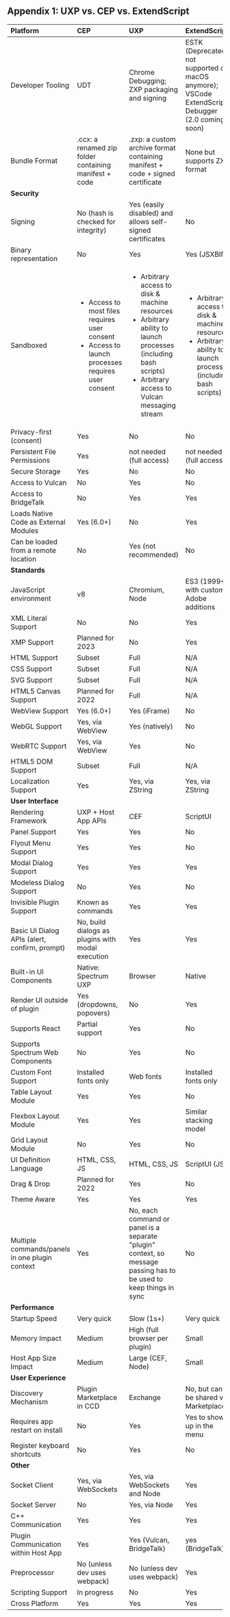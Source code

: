 ## Appendix 1: UXP vs. CEP vs. ExtendScript

|**Platform** |**CEP** |  **UXP** | **ExtendScript**
|:----|:----|:----|:--- 
|Developer Tooling | UDT | Chrome Debugging; ZXP packaging and signing | ESTK (Deprecated, not supported on macOS anymore); VSCode ExtendScript Debugger (2.0 coming soon)
| Bundle Format | .ccx: a renamed zip folder containing manifest + code | .zxp: a custom archive format containing manifest + code + signed certificate | None but supports ZXP format
| **Security**
| Signing | No (hash is checked for integrity) | Yes (easily disabled) and allows self-signed certificates | No
| Binary representation | No | Yes | Yes (JSXBIN)
| Sandboxed | <ul><li>Access to most files requires user consent</li><li>Access to launch processes requires user consent</li></ul> | <ul><li>Arbitrary access to disk & machine resources </li><li>Arbitrary ability to launch processes (including bash scripts) </li><li>Arbitrary access to Vulcan messaging stream</li></ul> | <ul><li>Arbitrary access to disk & machine resources </li><li>Arbitrary ability to launch processes (including bash scripts) </li></ul>
| Privacy-first (consent) | Yes | No | No
| Persistent File Permissions | Yes | not needed (full access) | not needed (full access)
| Secure Storage | Yes | No | No
| Access to Vulcan | No | Yes | No
| Access to BridgeTalk | No | Yes | Yes
| Loads Native Code as External Modules | Yes (6.0+) | No | Yes
| Can be loaded from a remote location | No | Yes (not recommended) | No
| **Standards**
| JavaScript environment | v8 | Chromium, Node | ES3 (1999+) with custom Adobe additions
| XML Literal Support | No | No | Yes
| XMP Support  | Planned for 2023 | No | Yes
| HTML Support | Subset | Full | N/A
| CSS Support | Subset | Full | N/A
| SVG Support | Subset | Full | N/A
| HTML5 Canvas Support | Planned for 2022 | Full | N/A
| WebView Support  | Yes (6.0+) | Yes (iFrame) | No
| WebGL Support | Yes, via WebView | Yes (natively) | No
| WebRTC Support | Yes, via WebView | Yes | No
| HTML5 DOM Support | Subset | Full | N/A
| Localization Support | Yes | Yes, via ZString | Yes, via ZString
| **User Interface**
| Rendering Framework | UXP + Host App APIs | CEF | ScriptUI
| Panel Support | Yes | Yes | No
| Flyout Menu Support | Yes | Yes | No
| Modal Dialog Support | Yes | Yes | Yes
| Modeless Dialog Support | No | Yes | No
| Invisible Plugin Support | Known as commands | Yes | Yes
| Basic UI Dialog APIs (alert, confirm, prompt) | No, build dialogs as plugins with modal execution | Yes | Yes
| Built-in UI Components | Native: Spectrum UXP | Browser | Native
| Render UI outside of plugin | Yes (dropdowns, popovers) | No | Yes
| Supports React | Partial support | Yes | No
| Supports Spectrum Web Components | No | Yes | No
| Custom Font Support | Installed fonts only | Web fonts | Installed fonts only
| Table Layout Module | Yes | Yes | No
| Flexbox Layout Module | Yes | Yes | Similar stacking model
| Grid Layout Module | No | Yes | No
| UI Definition Language | HTML, CSS, JS | HTML, CSS, JS | ScriptUI (JS)
| Drag & Drop | Planned for 2022 | Yes | No
| Theme Aware | Yes | Yes | Yes
| Multiple commands/panels in one plugin context | Yes | No, each command or panel is a separate "plugin" context, so message passing has to be used to keep things in sync | No
| **Performance**
| Startup Speed| Very quick | Slow (1s+) | Very quick
| Memory Impact | Medium | High (full browser per plugin) | Small
|Host App Size Impact| Medium | Large (CEF, Node)| Small
| **User Experience**
| Discovery Mechanism | Plugin Marketplace in CCD | Exchange | No, but can be shared via Marketplace
| Requires app restart on install | No | Yes | Yes to show up in the menu
| Register keyboard shortcuts | No | Yes | No
| **Other**
| Socket Client | Yes, via WebSockets | Yes, via WebSockets and Node | Yes
| Socket Server | No | Yes, via Node | Yes
| C++ Communication | Yes | Yes | Yes
| Plugin Communication within Host App | Yes | Yes (Vulcan, BridgeTalk) | yes (BridgeTalk)
| Preprocessor | No (unless dev uses webpack) | No (unless dev uses webpack) | Yes
| Scripting Support | In progress | No | Yes
| Cross Platform | Yes | Yes | Yes 




 
 


